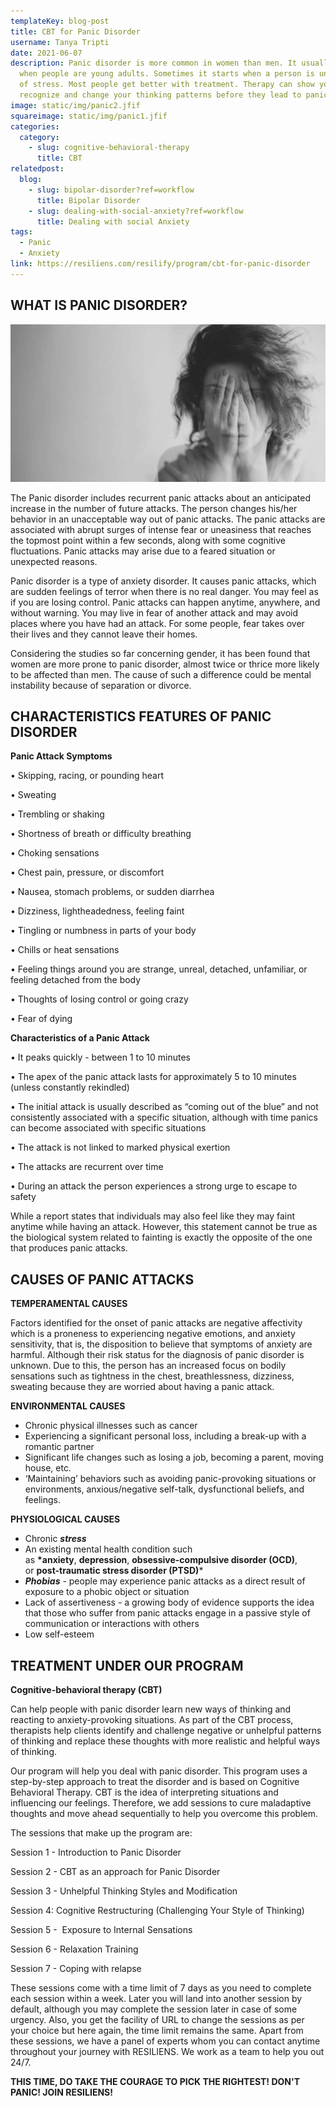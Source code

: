 ```yaml
---
templateKey: blog-post
title: CBT for Panic Disorder
username: Tanya Tripti
date: 2021-06-07
description: Panic disorder is more common in women than men. It usually starts
  when people are young adults. Sometimes it starts when a person is under a lot
  of stress. Most people get better with treatment. Therapy can show you how to
  recognize and change your thinking patterns before they lead to panic.
image: static/img/panic2.jfif
squareimage: static/img/panic1.jfif
categories:
  category:
    - slug: cognitive-behavioral-therapy
      title: CBT
relatedpost:
  blog:
    - slug: bipolar-disorder?ref=workflow
      title: Bipolar Disorder
    - slug: dealing-with-social-anxiety?ref=workflow
      title: Dealing with social Anxiety
tags:
  - Panic
  - Anxiety
link: https://resiliens.com/resilify/program/cbt-for-panic-disorder
---
```

<!--StartFragment-->

## **WHAT IS PANIC DISORDER?**

![](static/img/anxiety5.jpg "panic")

The Panic disorder includes recurrent panic attacks about an anticipated increase in the number of future attacks. The person changes his/her behavior in an unacceptable way out of panic attacks. The panic attacks are associated with abrupt surges of intense fear or uneasiness that reaches the topmost point within a few seconds, along with some cognitive fluctuations. Panic attacks may arise due to a feared situation or unexpected reasons.

Panic disorder is a type of anxiety disorder. It causes panic attacks, which are sudden feelings of terror when there is no real danger. You may feel as if you are losing control. Panic attacks can happen anytime, anywhere, and without warning. You may live in fear of another attack and may avoid places where you have had an attack. For some people, fear takes over their lives and they cannot leave their homes.

Considering the studies so far concerning gender, it has been found  that women are more prone to panic disorder, almost twice or thrice more likely to be affected than men. The cause of such a difference could be mental instability because of separation or divorce.

## **CHARACTERISTICS FEATURES OF PANIC DISORDER**

**Panic Attack Symptoms** 

• Skipping, racing, or pounding heart

• Sweating 

• Trembling or shaking 

• Shortness of breath or difficulty breathing 

• Choking sensations 

• Chest pain, pressure, or discomfort 

• Nausea, stomach problems, or sudden diarrhea 

• Dizziness, lightheadedness, feeling faint 

• Tingling or numbness in parts of your body 

• Chills or heat sensations 

• Feeling things around you are strange, unreal, detached, unfamiliar, or feeling detached from the body 

• Thoughts of losing control or going crazy 

• Fear of dying 

**Characteristics of a Panic Attack** 

• It peaks quickly - between 1 to 10 minutes 

• The apex of the panic attack lasts for approximately 5 to 10 minutes (unless constantly rekindled) 

• The initial attack is usually described as “coming out of the blue” and not consistently associated with a specific situation, although with time panics can become associated with specific situations 

• The attack is not linked to marked physical exertion 

• The attacks are recurrent over time 

• During an attack the person experiences a strong urge to escape to safety 

While a report states that individuals may also feel like they may faint anytime while having an attack. However, this statement cannot be true as the biological system related to fainting is exactly the opposite of the one that produces panic attacks.

## **CAUSES OF PANIC ATTACKS**

**TEMPERAMENTAL CAUSES**

Factors identified for the onset of panic attacks are negative affectivity which is a proneness to experiencing negative emotions, and anxiety sensitivity, that is, the disposition to believe that symptoms of anxiety are harmful. Although their risk status for the diagnosis of panic disorder is unknown. Due to this, the person has an increased focus on bodily sensations such as tightness in the chest, breathlessness, dizziness, sweating because they are worried about having a panic attack.

**ENVIRONMENTAL CAUSES**

* Chronic physical illnesses such as cancer
* Experiencing a significant personal loss, including a break-up with a romantic partner
* Significant life changes such as losing a job, becoming a parent, moving house, etc.
* ‘Maintaining’ behaviors such as avoiding panic-provoking situations or environments, anxious/negative self-talk, dysfunctional beliefs, and feelings.

**PHYSIOLOGICAL CAUSES**

* Chronic ***stress***
* An existing mental health condition such as **\*anxiety**, **depression**, **obsessive-compulsive disorder (OCD)**, or **post-traumatic stress disorder (PTSD)***
* ***Phobias*** - people may experience panic attacks as a direct result of exposure to a phobic object or situation
* Lack of assertiveness - a growing body of evidence supports the idea that those who suffer from panic attacks engage in a passive style of communication or interactions with others
* Low self-esteem

## **TREATMENT UNDER OUR PROGRAM**

**Cognitive-behavioral therapy (CBT)** 

Can help people with panic disorder learn new ways of thinking and reacting to anxiety-provoking situations. As part of the CBT process, therapists help clients identify and challenge negative or unhelpful patterns of thinking and replace these thoughts with more realistic and helpful ways of thinking.

Our program will help you deal with panic disorder. This program uses a step-by-step approach to treat the disorder and is based on Cognitive Behavioral Therapy. CBT is the idea of interpreting situations and influencing our feelings. Therefore, we add sessions to cure maladaptive thoughts and move ahead sequentially to help you overcome this problem.

The sessions that make up the program are: 

Session 1 - Introduction to Panic Disorder

Session 2 - CBT as an approach for Panic Disorder

Session 3 - Unhelpful Thinking Styles and Modification

Session 4: Cognitive Restructuring (Challenging Your Style of Thinking)

Session 5 -  Exposure to Internal Sensations

Session 6 - Relaxation Training

Session 7 - Coping with relapse

These sessions come with a time limit of 7 days as you need to complete each session within a week. Later you will land into another session by default, although you may complete the session later in case of some urgency. Also, you get the facility of URL to change the sessions as per your choice but here again, the time limit remains the same. Apart from these sessions, we have a panel of experts whom you can contact anytime throughout your journey with RESILIENS. We work as a team to help you out 24/7. 

**THIS TIME, DO TAKE THE COURAGE TO PICK THE RIGHTEST! DON'T PANIC! JOIN RESILIENS!**

<!--EndFragment-->